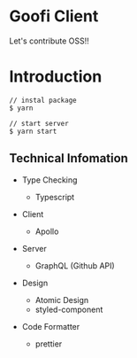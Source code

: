 # Goofi Client

Let's contribute OSS!!

# Introduction

```
// instal package
$ yarn

// start server
$ yarn start
```

## Technical Infomation

- Type Checking

  - Typescript

- Client

  - Apollo

- Server

  - GraphQL (Github API)

- Design

  - Atomic Design
  - styled-component

- Code Formatter

  - prettier
